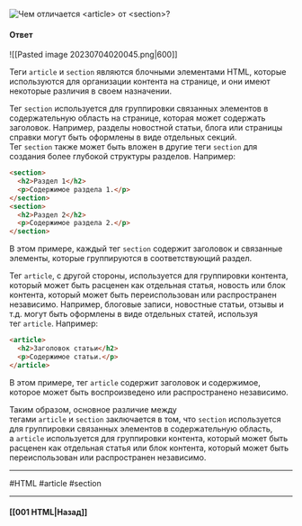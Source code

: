 ![Чем отличается `<article>` от `<section>`?](https://youtu.be/xIGp2FCxqj0?t=232)

#### Ответ

![[Pasted image 20230704020045.png|600]]

Теги `article` и `section` являются блочными элементами HTML, которые используются для организации контента на странице, и они имеют некоторые различия в своем назначении.

Тег `section` используется для группировки связанных элементов в содержательную область на странице, которая может содержать заголовок. Например, разделы новостной статьи, блога или страницы справки могут быть оформлены в виде отдельных секций. Тег `section` также может быть вложен в другие теги `section` для создания более глубокой структуры разделов. Например:

```html
<section>
  <h2>Раздел 1</h2>
  <p>Содержимое раздела 1.</p>
</section>
<section>
  <h2>Раздел 2</h2>
  <p>Содержимое раздела 2.</p>
</section>
```

В этом примере, каждый тег `section` содержит заголовок и связанные элементы, которые группируются в соответствующий раздел.

Тег `article`, с другой стороны, используется для группировки контента, который может быть расценен как отдельная статья, новость или блок контента, который может быть переиспользован или распространен независимо. Например, блоговые записи, новостные статьи, отзывы и т.д. могут быть оформлены в виде отдельных статей, используя тег `article`. Например:

```html
<article>
  <h2>Заголовок статьи</h2>
  <p>Содержимое статьи.</p>
</article>
```

В этом примере, тег `article` содержит заголовок и содержимое, которое может быть воспроизведено или распространено независимо.

Таким образом, основное различие между тегами `article` и `section` заключается в том, что `section` используется для группировки связанных элементов в содержательную область, а `article` используется для группировки контента, который может быть расценен как отдельная статья или блок контента, который может быть переиспользован или распространен независимо.

___
#HTML #article #section 

___

#### [[001 HTML|Назад]]